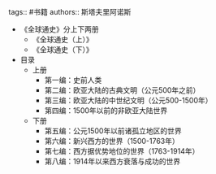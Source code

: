 tags:: #书籍
authors:: 斯塔夫里阿诺斯

- 《全球通史》分上下两册
	- 《全球通史（上）》
	- 《全球通史（下）》
- 目录
	- 上册
		- 第一编：史前人类
		- 第二编：欧亚大陆的古典文明（公元500年之前）
		- 第三编：欧亚大陆的中世纪文明（公元500-1500年）
		- 第四编：1500年以前的非欧亚大陆世界
	- 下册
		- 第五编：公元1500年以前诸孤立地区的世界
		- 第六编：新兴西方的世界（1500-1763年）
		- 第七编：西方据优势地位的世界（1763-1914年）
		- 第八编：1914年以来西方衰落与成功的世界
